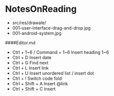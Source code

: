 # NotesOnReading
- src/res/drawale/
 - 001-user-interface-drag-and-drop.jpg
 - 001-android-system.jpg


####Editor.md
- Ctrl + 1~6 / Command + 1~6 	Insert heading 1~6
- Ctrl + D  Insert date
- Ctrl + G Find next 
- Ctrl + L Insert link 
- Ctrl + U Insert unordered list / insert dot 
- Ctrl + ! Switch code fold 
- Ctrl + Shift + A Insert @link
- Ctrl + Shift + C insert 
